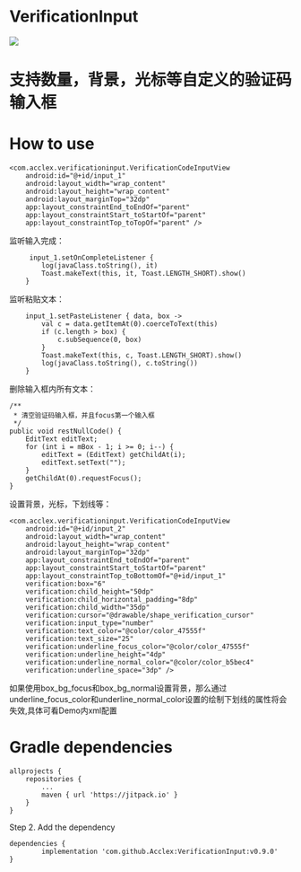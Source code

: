 # VerificationInput
[![](https://jitpack.io/v/Acclex/VerificationInput.svg)](https://jitpack.io/#Acclex/VerificationInput)
# 支持数量，背景，光标等自定义的验证码输入框
# How to use
    <com.acclex.verificationinput.VerificationCodeInputView
        android:id="@+id/input_1"
        android:layout_width="wrap_content"
        android:layout_height="wrap_content"
        android:layout_marginTop="32dp"
        app:layout_constraintEnd_toEndOf="parent"
        app:layout_constraintStart_toStartOf="parent"
        app:layout_constraintTop_toTopOf="parent" />
       
 监听输入完成：
 
         input_1.setOnCompleteListener {
            log(javaClass.toString(), it)
            Toast.makeText(this, it, Toast.LENGTH_SHORT).show()
        }
        
监听粘贴文本：

        input_1.setPasteListener { data, box ->
            val c = data.getItemAt(0).coerceToText(this)
            if (c.length > box) {
                c.subSequence(0, box)
            }
            Toast.makeText(this, c, Toast.LENGTH_SHORT).show()
            log(javaClass.toString(), c.toString())
        }
        
删除输入框内所有文本：

    /**
     * 清空验证码输入框，并且focus第一个输入框
     */
    public void restNullCode() {
        EditText editText;
        for (int i = mBox - 1; i >= 0; i--) {
            editText = (EditText) getChildAt(i);
            editText.setText("");
        }
        getChildAt(0).requestFocus();
    }
    
设置背景，光标，下划线等：

    <com.acclex.verificationinput.VerificationCodeInputView
        android:id="@+id/input_2"
        android:layout_width="wrap_content"
        android:layout_height="wrap_content"
        android:layout_marginTop="32dp"
        app:layout_constraintEnd_toEndOf="parent"
        app:layout_constraintStart_toStartOf="parent"
        app:layout_constraintTop_toBottomOf="@+id/input_1"
        verification:box="6"
        verification:child_height="50dp"
        verification:child_horizontal_padding="8dp"
        verification:child_width="35dp"
        verification:cursor="@drawable/shape_verification_cursor"
        verification:input_type="number"
        verification:text_color="@color/color_47555f"
        verification:text_size="25"
        verification:underline_focus_color="@color/color_47555f"
        verification:underline_height="4dp"
        verification:underline_normal_color="@color/color_b5bec4"
        verification:underline_space="3dp" />
        
如果使用box_bg_focus和box_bg_normal设置背景，那么通过underline_focus_color和underline_normal_color设置的绘制下划线的属性将会失效,具体可看Demo内xml配置

# Gradle dependencies

	allprojects {
		repositories {
			...
			maven { url 'https://jitpack.io' }
		}
	}
Step 2. Add the dependency

	dependencies {
	        implementation 'com.github.Acclex:VerificationInput:v0.9.0'
	}
